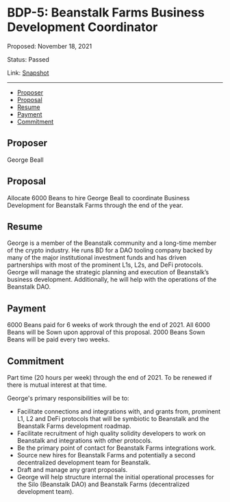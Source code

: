 # BDP-5: Beanstalk Farms Business Development Coordinator

Proposed: November 18, 2021

Status: Passed

Link: [Snapshot](https://snapshot.org/#/beanstalkfarms.eth/proposal/0xb99cb1c08477885e7213109af2ea2d5d7341fcf4db6b266c28b62491ac158010)

---

- [Proposer](#proposer)
- [Proposal](#proposal)
- [Resume](#resume)
- [Payment](#payment)
- [Commitment](#commitment)

## Proposer

George Beall

## Proposal

Allocate 6000 Beans to hire George Beall to coordinate Business Development for Beanstalk Farms through the end of the year.

## Resume

George is a member of the Beanstalk community and a long-time member of the crypto industry. He runs BD for a DAO tooling company backed by many of the major institutional investment funds and has driven partnerships with most of the prominent L1s, L2s, and DeFi protocols. George will manage the strategic planning and execution of Beanstalk’s business development. Additionally, he will help with the operations of the Beanstalk DAO.

## Payment

6000 Beans paid for 6 weeks of work through the end of 2021. All 6000 Beans will be Sown upon approval of this proposal. 2000 Beans Sown Beans will be paid every two weeks.

## Commitment

Part time (20 hours per week) through the end of 2021. To be renewed if there is mutual interest at that time.

George's primary responsibilities will be to:

- Facilitate connections and integrations with, and grants from, prominent L1, L2 and DeFi protocols that will be symbiotic to Beanstalk and the Beanstalk Farms development roadmap.
- Facilitate recruitment of high quality solidity developers to work on Beanstalk and integrations with other protocols.
- Be the primary point of contact for Beanstalk Farms integrations work.
- Source new hires for Beanstalk Farms and potentially a second decentralized development team for Beanstalk.
- Draft and manage any grant proposals.
- George will help structure internal the initial operational processes for the Silo (Beanstalk DAO) and Beanstalk Farms (decentralized development team).
